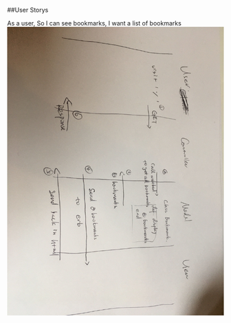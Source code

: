##User Storys

As a user,
So I can see bookmarks,
I want a list of bookmarks
![Alt text](./step1.jpg?raw=true "Title")
